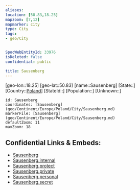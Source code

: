 ```yaml
---
aliases: 
location: [50.83,18.25]
mapzoom: [7,12] 
mapmarker: city 
type: City
tags:
- geo/City


SpocWebEntityId: 33976
isDeleted: false
confidential: public

title: Sausenberg
---
```

[geo-lon::18.25]
[geo-lat::50.83]
[name::Sausenberg]
[State::]
[Country::[Poland](geo/Continent/Europe/Poland.md)]
[StateId::]
[Population::]
[Unknown::]


```leaflet
id: Sausenberg
coordinates: [Sausenberg](geo/Continent/Europe/Poland/City/Sausenberg.md)
markerFile: [Sausenberg](geo/Continent/Europe/Poland/City/Sausenberg.md)
defaultZoom: 11 
maxZoom: 18
```


## Confidential Links & Embeds: 
- [Sausenberg](../../../../../../_public/geo/Continent/Europe/Poland/City/Sausenberg.md) 
- [Sausenberg.internal](../../../../../../_internal/geo/Continent/Europe/Poland/City/Sausenberg.internal.md) 
- [Sausenberg.protect](../../../../../../_protect/geo/Continent/Europe/Poland/City/Sausenberg.protect.md) 
- [Sausenberg.private](../../../../../../_private/geo/Continent/Europe/Poland/City/Sausenberg.private.md) 
- [Sausenberg.personal](../../../../../../_personal/geo/Continent/Europe/Poland/City/Sausenberg.personal.md) 
- [Sausenberg.secret](../../../../../../_secret/geo/Continent/Europe/Poland/City/Sausenberg.secret.md) 
